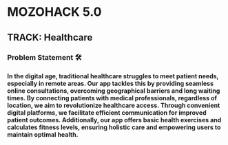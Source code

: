 <h1>MOZOHACK 5.0</h1>
<H2>TRACK: Healthcare</H2>
<h3>Problem Statement 🛠️</h3>
<h4>In the digital age, traditional healthcare struggles to meet patient needs, especially in remote areas. Our app tackles this by providing seamless online consultations, overcoming geographical barriers and long waiting times. By connecting patients with medical professionals, regardless of location, we aim to revolutionize healthcare access. Through convenient digital platforms, we facilitate efficient communication for improved patient outcomes. Additionally, our app offers basic health exercises and calculates fitness levels, ensuring holistic care and empowering users to maintain optimal health.</h4>

